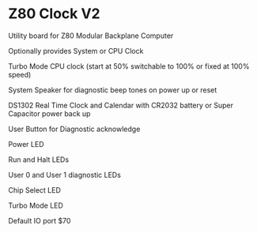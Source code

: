 # Z80 Clock V2

Utility board for Z80 Modular Backplane Computer

Optionally provides System or CPU Clock

Turbo Mode CPU clock (start at 50% switchable to 100% or fixed at 100% speed)

System Speaker for diagnostic beep tones on power up or reset

DS1302 Real Time Clock and Calendar with CR2032 battery or Super Capacitor power back up

User Button for Diagnostic acknowledge

Power LED

Run and Halt LEDs

User 0 and User 1 diagnostic LEDs

Chip Select LED

Turbo Mode LED

Default IO port $70
